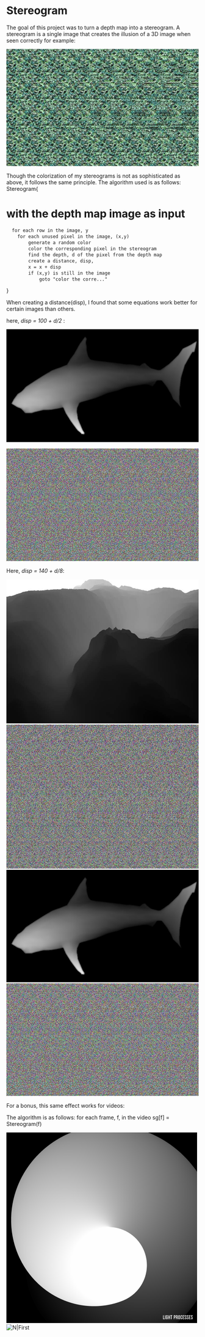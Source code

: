 # Stereogram

The goal of this project was to turn a depth map into a stereogram. A stereogram is a single image that creates the illusion of a 3D image when seen correctly for example:

![N|Example](https://github.com/connorkutz/Computer-Vision/raw/master/Stereograms/example.jpg)

Though the colorization of my stereograms is not as sophisticated as above, it follows the same principle. The algorithm used is as follows:
  Stereogram{
  # with the depth map image as input
      for each row in the image, y
        for each unused pixel in the image, (x,y)
            generate a random color
            color the corresponding pixel in the stereogram
            find the depth, d of the pixel from the depth map
            create a distance, disp, 
            x = x + disp
            if (x,y) is still in the image
                goto "color the corre..."
  }

When creating a distance(disp), I found that some equations work better for certain images than others. 

here, *disp = 100 + d/2* :

![N|Shark Depth Map](https://github.com/connorkutz/Computer-Vision/raw/master/Stereograms/sharkdm.jpg)

![N|Shark Stereogram](https://github.com/connorkutz/Computer-Vision/raw/master/Stereograms/sharksg.jpg)

Here, *disp = 140 + d/8*:

![N|Mountain Depth Map](https://github.com/connorkutz/Computer-Vision/raw/master/Stereograms/mountaindm.jpg)
![N|Mountain Stereogram](https://github.com/connorkutz/Computer-Vision/raw/master/Stereograms/mountiansg.jpg)
![N|Cube Depth Map](https://github.com/connorkutz/Computer-Vision/raw/master/Stereograms/sharkdm.jpg)
![N|Cube Stereogram](https://github.com/connorkutz/Computer-Vision/raw/master/Stereograms/sharksg.jpg)

For a bonus, this same effect works for videos:

The algorithm is as follows:
  for each frame, f, in the video
    sg[f] = Stereogram(f)
    
![N|First](https://github.com/connorkutz/Computer-Vision/raw/master/Stereograms/gifdm.gif)
![N|First](https://github.com/connorkutz/Computer-Vision/raw/master/Stereograms/gifsg.gif)
